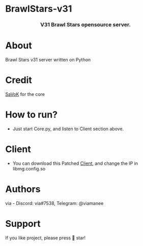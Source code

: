 # BrawlStars-v31
<h3 align="center">V31 Brawl Stars opensource server.</h3>

# About
Brawl Stars v31 server written on Python

# Credit
[SaVoK](https://github.com/SavokBS) for the core

# How to run?
- Just start Core.py, and listen to Client section above.

# Client
- You can download this Patched [Client](https://disk.yandex.ru/d/HvXQ6N4Yg0stlQ), and change the IP in libmg.config.so

# Authors
via - Discord: via#7538, Telegram: @viamanee

# Support
If you like project, please press 🌟 star!
